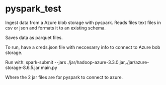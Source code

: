 # pyspark_test

Ingest data from a Azure blob storage with pyspark. Reads files text files in csv or json and formats it to an existing schema. 

Saves data as parquet files.

To run, have a creds.json file with neccesarry info to connect to Azure bob storage.

Run with: spark-submit --jars ./jar/hadoop-azure-3.3.0.jar,./jar/azure-storage-8.6.5.jar main.py 

Where the 2 jar files are for pyspark to connect to azure.
